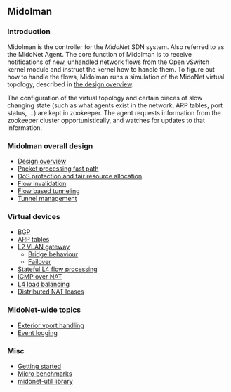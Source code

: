 ## Midolman

### Introduction

Midolman is the controller for the *MidoNet* SDN system.  Also referred to
as the MidoNet Agent. The core function of Midolman is to receive
notifications of new, unhandled network flows from the Open vSwitch kernel
module and instruct the kernel how to handle them. To figure out how to
handle the flows, Midolman runs a simulation of the MidoNet virtual topology,
described in [the design overview](design-overview.md).

The configuration of the virtual topology and certain pieces of slow changing
state (such as what agents exist in the network, ARP tables, port status, ...)
are kept in zookeeper. The agent requests information from the zookeeper cluster
opportunistically, and watches for updates to that information.

### Midolman overall design

* [Design overview](design-overview.md)
* [Packet processing fast path](fast-path.md)
* [DoS protection and fair resource allocation](resource-protection.md)
* [Flow invalidation](midolman-flow-invalidation.md)
* [Flow based tunneling](flow-based-tunneling.md)
* [Tunnel management](tunnel-management.md)

### Virtual devices

* [BGP](midolman-bgp.md)
* [ARP tables](arp-table.md)
* [L2 VLAN gateway](l2-gateway.md)
  * [Bridge behaviour](device-behaviour.md)
  * [Failover](l2-gateway-failover.md)
* [Stateful L4 flow processing](stateful-packet-processing.md)
* [ICMP over NAT](icmp-over-nat.md)
* [L4 load balancing](load_balancing.md)
* [Distributed NAT leases](nat-leasing.md)

### MidoNet-wide topics

* [Exterior vport handling](exterior-vport-handling.md)
* [Event logging](event-logging.md)

### Misc

* [Getting started](getting-started.md)
* [Micro benchmarks](micro-benchmarks.md)
* [midonet-util library](midonet-util.md)
